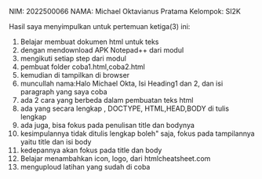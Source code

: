 NIM: 2022500066
NAMA: Michael Oktavianus Pratama
Kelompok: SI2K

Hasil saya menyimpulkan untuk pertemuan ketiga(3) ini:
1. Belajar membuat dokumen html untuk teks 
2. dengan mendownload APK Notepad++ dari modul
3. mengikuti setiap step dari modul
4. pembuat folder coba1.html,coba2.html
5. kemudian di tampilkan di browser 
6. muncullah nama:Halo Michael Okta, Isi Heading1 dan 2, dan isi paragraph yang saya coba
7. ada 2 cara yang berbeda dalam pembuatan teks html
8. ada yang secara lengkap , DOCTYPE, HTML,HEAD,BODY di tulis lengkap
9. ada juga, bisa fokus pada penulisan title dan bodynya
10. kesimpulannya tidak ditulis lengkap boleh" saja, fokus pada tampilannya yaitu title dan isi body
11. kedepannya akan fokus pada title dan body
12. Belajar menambahkan icon, logo, dari htmlcheatsheet.com
13. menguploud latihan yang sudah di coba
